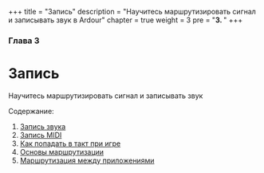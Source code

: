 +++
title = "Запись"
description = "Научитесь маршрутизировать сигнал и записывать звук в Ardour"
chapter = true
weight = 3
pre = "<b>3. </b>"
+++

### Глава 3
# Запись

Научитесь маршрутизировать сигнал и записывать звук

Содержание:

1. [Запись звука](recording-audio/)
2. [Запись MIDI](recording-midi/)
3. [Как попадать в такт при игре](performing-on-time/)
4. [Основы маршрутизации](understanding-routing/)
5. [Маршрутизация между приложениями](routing-between-applications/)